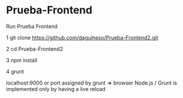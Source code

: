 # Prueba-Frontend


Run Prueba Frontend

1 git clone https://github.com/daguiheso/Prueba-Frontend2.git

2 cd Prueba-Frontend2

3 npm install

4 grunt

localhost:9000 or port assigned by grunt => browser Node.js / Grunt is implemented only by having a live reload
